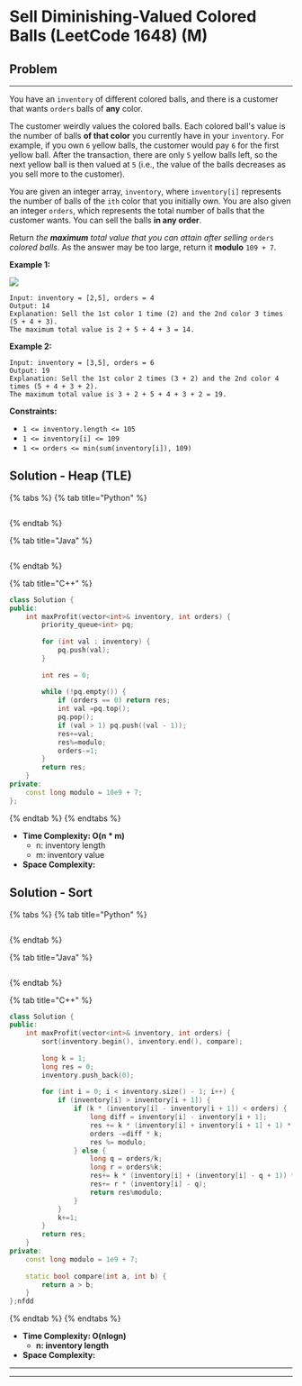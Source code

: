 # Sell Diminishing-Valued Colored Balls (LeetCode 1648) (M)

## Problem

****

You have an `inventory` of different colored balls, and there is a customer that wants `orders` balls of **any** color.

The customer weirdly values the colored balls. Each colored ball's value is the number of balls **of that color** you currently have in your `inventory`. For example, if you own `6` yellow balls, the customer would pay `6` for the first yellow ball. After the transaction, there are only `5` yellow balls left, so the next yellow ball is then valued at `5` (i.e., the value of the balls decreases as you sell more to the customer).

You are given an integer array, `inventory`, where `inventory[i]` represents the number of balls of the `ith` color that you initially own. You are also given an integer `orders`, which represents the total number of balls that the customer wants. You can sell the balls **in any order**.

Return _the **maximum** total value that you can attain after selling_ `orders` _colored balls_. As the answer may be too large, return it **modulo** `109 + 7`.

&#x20;

**Example 1:**

![](https://assets.leetcode.com/uploads/2020/11/05/jj.gif)

```
Input: inventory = [2,5], orders = 4
Output: 14
Explanation: Sell the 1st color 1 time (2) and the 2nd color 3 times (5 + 4 + 3).
The maximum total value is 2 + 5 + 4 + 3 = 14.
```

**Example 2:**

```
Input: inventory = [3,5], orders = 6
Output: 19
Explanation: Sell the 1st color 2 times (3 + 2) and the 2nd color 4 times (5 + 4 + 3 + 2).
The maximum total value is 3 + 2 + 5 + 4 + 3 + 2 = 19.
```

&#x20;

**Constraints:**

* `1 <= inventory.length <= 105`
* `1 <= inventory[i] <= 109`
* `1 <= orders <= min(sum(inventory[i]), 109)`



## Solution - Heap (TLE)

{% tabs %}
{% tab title="Python" %}
```python
```
{% endtab %}

{% tab title="Java" %}
```java
```
{% endtab %}

{% tab title="C++" %}
```cpp
class Solution {
public:
    int maxProfit(vector<int>& inventory, int orders) {
        priority_queue<int> pq;
        
        for (int val : inventory) {
            pq.push(val);
        }
        
        int res = 0;
        
        while (!pq.empty()) {
            if (orders == 0) return res;
            int val =pq.top();
            pq.pop();
            if (val > 1) pq.push((val - 1));
            res+=val;
            res%=modulo;
            orders-=1;
        }
        return res;
    }
private:
    const long modulo = 10e9 + 7;
};
```
{% endtab %}
{% endtabs %}

* **Time Complexity: O(n \* m)**
  * n: inventory length
  * m: inventory value&#x20;
* **Space Complexity:**

## Solution - Sort

{% tabs %}
{% tab title="Python" %}
```python
```
{% endtab %}

{% tab title="Java" %}
```java
```
{% endtab %}

{% tab title="C++" %}
```cpp
class Solution {
public:
    int maxProfit(vector<int>& inventory, int orders) {
        sort(inventory.begin(), inventory.end(), compare);
        
        long k = 1;
        long res = 0;
        inventory.push_back(0);
        
        for (int i = 0; i < inventory.size() - 1; i++) {
            if (inventory[i] > inventory[i + 1]) {
                if (k * (inventory[i] - inventory[i + 1]) < orders) {
                    long diff = inventory[i] - inventory[i + 1];
                    res += k * (inventory[i] + inventory[i + 1] + 1) * (diff) / 2;
                    orders -=diff * k;
                    res %= modulo;
                } else {
                    long q = orders/k;
                    long r = orders%k;
                    res+= k * (inventory[i] + (inventory[i] - q + 1)) * (q - 1 + 1) / 2;
                    res+= r * (inventory[i] - q);
                    return res%modulo;
                }
            }
            k+=1;
        }
        return res;
    }
private:
    const long modulo = 1e9 + 7;
    
    static bool compare(int a, int b) {
        return a > b;
    }
};nfdd
```
{% endtab %}
{% endtabs %}

* **Time Complexity: O(nlogn)**
  * **n: inventory length**
* **Space Complexity:**

****

****
